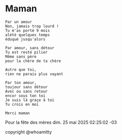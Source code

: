 # Maman


```
Par un amour
Non, jamais trop lourd !
Tu m'as porté 9 mois
alété quelques temps
éduqué jusqu'alors

Par amour, sans détour
Tu est resté pilier
Même sans père
pour la chère de ta chère

Autre que toi,
rien ne parais plus vayant

Par ton amour,
toujour sans détour
Avec ou sans retour
encor sous ton toi
Je suis là graçe à toi
Tu crois en moi

Merci maman
```

Pour la fête des mères
dim. 25 mai 2025 02:25:02 -03

copyright @whoamitty




